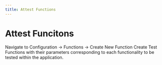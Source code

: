 ```yaml
---
title: Attest Functions
---
```

# Attest Funcitons

Navigate to Configuration -> Functions -> Create New Function
Create Test Functions with their parameters corresponding to each functionality to be tested within the application.

